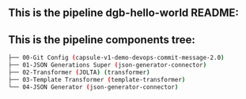 ## This is the pipeline dgb-hello-world README:
## This is the pipeline components tree:
```bash
├── 00-Git Config (capsule-v1-demo-devops-commit-message-2.0)
├── 01-JSON Generations Super (json-generator-connector)
├── 02-Transformer (JOLTA) (transformer)
├── 03-Template Transformer (template-transformer)
└── 04-JSON Generator (json-generator-connector)

```

